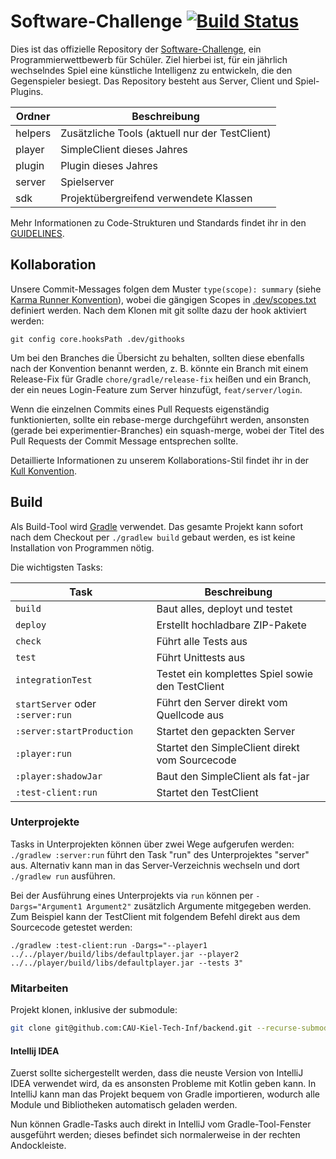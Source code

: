 # Software-Challenge [![Build Status](https://travis-ci.com/CAU-Kiel-Tech-Inf/backend.svg?branch=master)](https://travis-ci.com/CAU-Kiel-Tech-Inf/backend)

Dies ist das offizielle Repository der [Software-Challenge](https://www.software-challenge.de), ein Programmierwettbewerb für Schüler.
Ziel hierbei ist, für ein jährlich wechselndes Spiel eine künstliche Intelligenz zu entwickeln, die den Gegenspieler besiegt.
Das Repository besteht aus Server, Client und Spiel-Plugins.

| Ordner | Beschreibung |
| ------ | ------------ |
| helpers | Zusätzliche Tools (aktuell nur der TestClient) |
| player | SimpleClient dieses Jahres |
| plugin | Plugin dieses Jahres |
| server | Spielserver |
| sdk | Projektübergreifend verwendete Klassen |

Mehr Informationen zu Code-Strukturen und Standards findet ihr in den [GUIDELINES](GUIDELINES.md).

## Kollaboration

Unsere Commit-Messages folgen dem Muster `type(scope): summary` (siehe [Karma Runner Konvention](http://karma-runner.github.io/latest/dev/git-commit-msg.html)), wobei die gängigen Scopes in [.dev/scopes.txt](.dev/scopes.txt) definiert werden. 
Nach dem Klonen mit git sollte dazu der hook aktiviert werden:

    git config core.hooksPath .dev/githooks

Um bei den Branches die Übersicht zu behalten, sollten diese ebenfalls nach der Konvention benannt werden,
z. B. könnte ein Branch mit einem Release-Fix für Gradle `chore/gradle/release-fix` heißen und ein Branch, der ein neues Login-Feature zum Server hinzufügt, `feat/server/login`.

Wenn die einzelnen Commits eines Pull Requests eigenständig funktionierten, sollte ein rebase-merge durchgeführt werden,
ansonsten (gerade bei experimentier-Branches) ein squash-merge, wobei der Titel des Pull Requests der Commit Message entsprechen sollte.

Detaillierte Informationen zu unserem Kollaborations-Stil findet ihr in der [Kull Konvention](https://xerus2000.github.io/kull).

## Build

Als Build-Tool wird [Gradle](https://gradle.org) verwendet. Das gesamte Projekt kann sofort nach dem Checkout per `./gradlew build` gebaut werden, es ist keine Installation von Programmen nötig.

Die wichtigsten Tasks:

| Task | Beschreibung
| ------ | ------------
| `build` | Baut alles, deployt und testet
| `deploy` | Erstellt hochladbare ZIP-Pakete
| `check` | Führt alle Tests aus
| `test` | Führt Unittests aus
| `integrationTest` | Testet ein komplettes Spiel sowie den TestClient
| `startServer` oder `:server:run` | Führt den Server direkt vom Quellcode aus
| `:server:startProduction` | Startet den gepackten Server
| `:player:run` | Startet den SimpleClient direkt vom Sourcecode
| `:player:shadowJar` | Baut den SimpleClient als fat-jar
| `:test-client:run` | Startet den TestClient

### Unterprojekte

Tasks in Unterprojekten können über zwei Wege aufgerufen werden:  
`./gradlew :server:run` führt den Task "run" des Unterprojektes "server" aus.
Alternativ kann man in das Server-Verzeichnis wechseln und dort `./gradlew run` ausführen.

Bei der Ausführung eines Unterprojekts via `run` können per `-Dargs="Argument1 Argument2"` zusätzlich Argumente mitgegeben werden. Zum Beispiel kann der TestClient mit folgendem Befehl direkt aus dem Sourcecode getestet werden:

    ./gradlew :test-client:run -Dargs="--player1 ../../player/build/libs/defaultplayer.jar --player2 ../../player/build/libs/defaultplayer.jar --tests 3"

### Mitarbeiten

Projekt klonen, inklusive der submodule:
```sh
git clone git@github.com:CAU-Kiel-Tech-Inf/backend.git --recurse-submodules --shallow-submodules
```

#### Intellij IDEA
Zuerst sollte sichergestellt werden, dass die neuste Version von IntelliJ IDEA verwendet wird, da es ansonsten Probleme mit Kotlin geben kann.
In IntelliJ kann man das Projekt bequem von Gradle importieren, wodurch alle Module und Bibliotheken automatisch geladen werden.

Nun können Gradle-Tasks auch direkt in IntelliJ vom Gradle-Tool-Fenster ausgeführt werden; dieses befindet sich normalerweise in der rechten Andockleiste.
